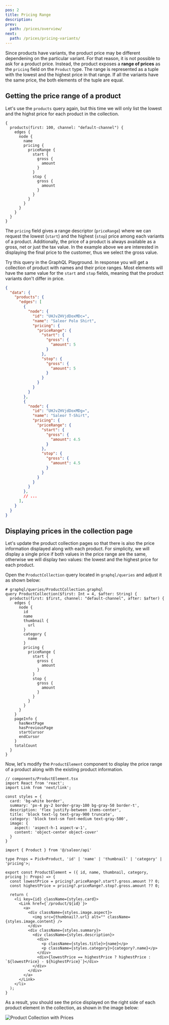 ```yaml
---
pos: 2
title: Pricing Range 
description: 
prev:
  path: /prices/overview/
next:
  path: /prices/pricing-variants/
---
```


Since products have variants, the product price may be different dependening on the particular variant. For that reason, it is not possible to ask for a product price. Instead, the product exposes a **range of prices** as the `pricing` field on the `Product` type. The range is represented as a tuple with the lowest and the highest price in that range.  If all the variants have the same price, the both elements of the tuple are equal.

## Getting the price range of a product

Let's use the `products` query again, but this time we will only list the lowest and the highst price for each product in the collection. 

```graphql{6-18}
{
  products(first: 100, channel: "default-channel") {
    edges {
      node {
        name
        pricing {
          priceRange {
            start {
              gross {
                amount
              }
            }
            stop {
              gross {
                amount
              }
            }
          }
        }
      }
    }
  }
}
```

The `pricing` field gives a range descriptor (`priceRange`) where we can request the lowest (`start`) and the highest (`stop`) price among each variants of a product. Additionally, the price of a product is always available as a gross, net or just the tax value. In the example above we are interested in displaying the final price to the customer, thus we select the gross value.

Try this query in the GraphQL Playground. In response you will get a collection of product with names and their price ranges. Most elements will have the same value for the `start` and `stop` fields, meaning that the product variants don't differ in price.

```json
{
  "data": {
    "products": {
      "edges": [
        {
          "node": {
            "id": "UHJvZHVjdDoxMDc=",
            "name": "Saleor Polo Shirt",
            "pricing": {
              "priceRange": {
                "start": {
                  "gross": {
                    "amount": 5
                  }
                },
                "stop": {
                  "gross": {
                    "amount": 5
                  }
                }
              }
            }
          }
        },
        {
          "node": {
            "id": "UHJvZHVjdDoxMDg=",
            "name": "Saleor T-Shirt",
            "pricing": {
              "priceRange": {
                "start": {
                  "gross": {
                    "amount": 4.5
                  }
                },
                "stop": {
                  "gross": {
                    "amount": 4.5
                  }
                }
              }
            }
          }
        },
        // ...
      ],
    }
  }
}
```

## Displaying prices in the collection page

Let's update the product collection pages so that there is also the price information displayed along with each product. For simplicity, we will display a single price if both values in the price range are the same, otherwise we will display two values: the lowest and the highest price for each product.

Open the `ProductCollection` query located in `graphql/queries` and adjust it as shown below:

```graphql{14-27}
# graphql/queries/ProductCollection.graphql
query ProductCollection($first: Int = 4, $after: String) {
  products(first: $first, channel: "default-channel", after: $after) {
    edges {
      node {
        id
        name
        thumbnail {
          url
        }
        category {
          name
        }
        pricing {
          priceRange {
            start {
              gross {
                amount
              }
            }
            stop {
              gross {
                amount
              }
            }
          }
        }
      }
    }
    pageInfo {
      hasNextPage
      hasPreviousPage
      startCursor
      endCursor
    }
    totalCount
  }
}
```

Now, let's modify the `ProductElement` component to display the price range of a product along with the existing product information.

```tsx{8,19,21-23,33-39}
// components/ProductElement.tsx
import React from 'react';
import Link from 'next/link';

const styles = {
  card: 'bg-white border',
  summary: 'px-4 py-2 border-gray-100 bg-gray-50 border-t',
  description: 'flex justify-between items-center',
  title: 'block text-lg text-gray-900 truncate',
  category: 'block text-sm font-medium text-gray-500',
  image: {
    aspect: 'aspect-h-1 aspect-w-1',
    content: 'object-center object-cover'
  }
}

import { Product } from '@/saleor/api'

type Props = Pick<Product, 'id' | 'name' | 'thumbnail' | 'category' | 'pricing'>;

export const ProductElement = ({ id, name, thumbnail, category, pricing }: Props) => {
  const lowestPrice = pricing?.priceRange?.start?.gross.amount ?? 0;
  const highestPrice = pricing?.priceRange?.stop?.gross.amount ?? 0;

  return (
    <li key={id} className={styles.card}>
      <Link href={`/product/${id}`}>
        <a>
          <div className={styles.image.aspect}>
            <img src={thumbnail?.url} alt="" className={styles.image.content} />
          </div>
          <div className={styles.summary}>
            <div className={styles.description}>
              <div>
                <p className={styles.title}>{name}</p>
                <p className={styles.category}>{category?.name}</p>
              </div>
              <div>{lowestPrice == highestPrice ? highestPrice : `${lowestPrice} - ${highestPrice}`}</div>
            </div>
          </div>
        </a>
      </Link>
    </li>
  );
}
```

As a result, you should see the price displayed on the right side of each product element in the collection, as shown in the image below:

![Product Collection with Prices](/images/products-price-range.png)